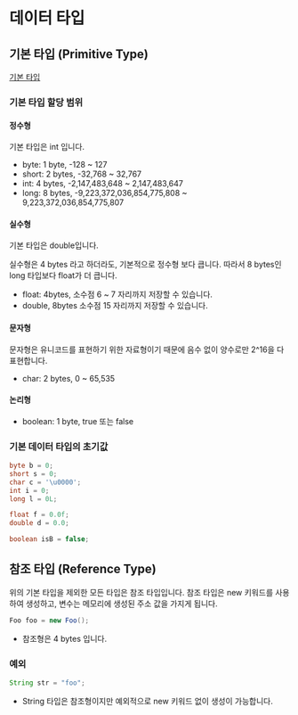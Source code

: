 # 데이터 타입

## 기본 타입 (Primitive Type)

[기본 타입](https://www.w3schools.com/java/java_data_types.asp)

### 기본 타입 할당 범위

#### 정수형

기본 타입은 int 입니다.

- byte: 1 byte, -128 ~ 127
- short: 2 bytes, -32,768 ~ 32,767
- int: 4 bytes, -2,147,483,648 ~ 2,147,483,647
- long: 8 bytes, -9,223,372,036,854,775,808 ~ 9,223,372,036,854,775,807

#### 실수형

기본 타입은 double입니다.

실수형은 4 bytes 라고 하더라도, 기본적으로 정수형 보다 큽니다.
따라서 8 bytes인 long 타입보다 float가 더 큽니다.

- float: 4bytes, 소수점 6 ~ 7 자리까지 저장할 수 있습니다.
- double, 8bytes 소수점 15 자리까지 저장할 수 있습니다.

#### 문자형

문자형은 유니코드를 표현하기 위한 자료형이기 때문에 음수 없이 양수로만 2^16을 다 표현합니다.

- char: 2 bytes, 0 ~ 65,535

#### 논리형

- boolean: 1 byte, true 또는 false

### 기본 데이터 타입의 초기값

```java
byte b = 0;
short s = 0;
char c = '\u0000';
int i = 0;
long l = 0L;

float f = 0.0f;
double d = 0.0;

boolean isB = false;
```

## 참조 타입 (Reference Type)

위의 기본 타입을 제외한 모든 타입은 참조 타입입니다.
참조 타입은 new 키워드를 사용하여 생성하고, 변수는 메모리에 생성된 주소 값을 가지게 됩니다.

```java
Foo foo = new Foo();
```
- 참조형은 4 bytes 입니다.

### 예외

```java
String str = "foo";
```
- String 타입은 참조형이지만 예외적으로 new 키워드 없이 생성이 가능합니다.
